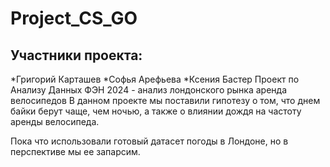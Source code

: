 # Project_CS_GO
## Участники проекта: 
*Григорий Карташев 
*Софья Арефьева 
*Ксения Бастер 
Проект по Анализу Данных ФЭН 2024 - анализ лондонского рынка аренда велосипедов
В данном проекте мы поставили гипотезу о том, что днем байки берут чаще, чем ночью, а также о влиянии дождя на частоту аренды велосипеда.

Пока что использовали готовый датасет погоды в Лондоне, но в перспективе мы ее запарсим. 


